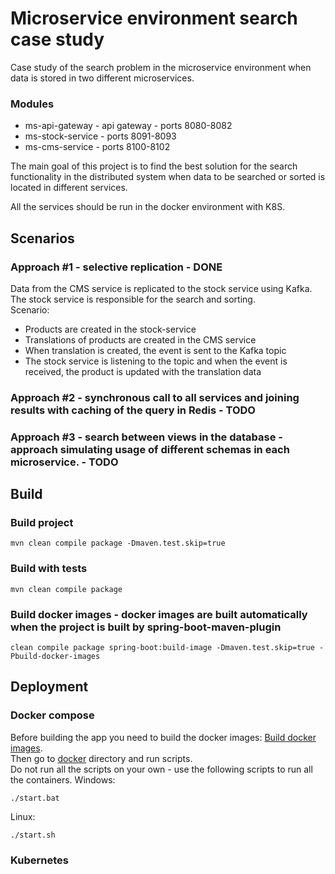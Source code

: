 # Microservice environment search case study

Case study of the search problem in the microservice environment when data is stored in two different microservices.

### Modules

- ms-api-gateway - api gateway - ports 8080-8082
- ms-stock-service - ports 8091-8093
- ms-cms-service - ports 8100-8102

The main goal of this project is to find the best solution for the search functionality in the distributed system when
data to be searched or sorted is located in different services.

All the services should be run in the docker environment with K8S.

## Scenarios

### Approach #1 - selective replication - DONE

Data from the CMS service is replicated to the stock service using Kafka. The stock service is responsible for the
search and sorting.
<br />
Scenario:

- Products are created in the stock-service
- Translations of products are created in the CMS service
- When translation is created, the event is sent to the Kafka topic
- The stock service is listening to the topic and when the event is received, the product is updated with the
  translation data

### Approach #2 - synchronous call to all services and joining results with caching of the query in Redis - TODO

### Approach #3 - search between views in the database - approach simulating usage of different schemas in each microservice. - TODO

## Build

### Build project

```shell
mvn clean compile package -Dmaven.test.skip=true
```

### Build with tests

```shell
mvn clean compile package
```

### Build docker images - docker images are built automatically when the project is built by spring-boot-maven-plugin

```shell
clean compile package spring-boot:build-image -Dmaven.test.skip=true -Pbuild-docker-images
```

## Deployment

### Docker compose

Before building the app you need to build the docker images: [Build docker images](#build-docker-images).
<br />Then go to [docker](docker) directory and run scripts.
<br />Do not run all the scripts on your own - use the following scripts to run all the containers.
Windows:

```windows
./start.bat
```

Linux:

```shell
./start.sh
```

### Kubernetes




